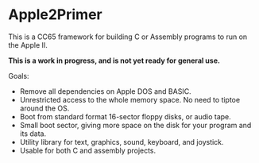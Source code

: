 # Apple2Primer

This is a CC65 framework for building C or Assembly programs to run on the Apple II.

**This is a work in progress, and is not yet ready for general use.**

Goals:

* Remove all dependencies on Apple DOS and BASIC.
* Unrestricted access to the whole memory space. No need to tiptoe around the OS.
* Boot from standard format 16-sector floppy disks, or audio tape.
* Small boot sector, giving more space on the disk for your program and its data.
* Utility library for text, graphics, sound, keyboard, and joystick.
* Usable for both C and assembly projects.
